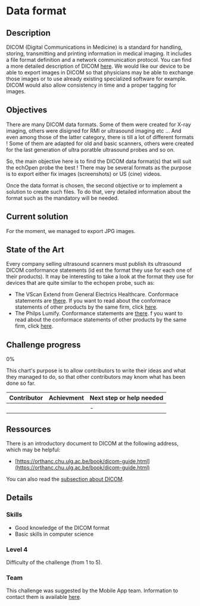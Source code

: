 # Data format

## Description
DICOM (Digital Communications in Medicine) is a standard for handling, storing, transmitting and printing information in medical imaging. It includes a file format definition and 
a network communication protocol. You can find a more detailed description of DICOM [here](./echopen_prototyping/challenges/data_format/). We would like our device to be able to export images in DICOM so that physicians may be able to exchange those 
images or to use already existing specialized software for example. DICOM would also allow consistency in time and a proper tagging for 
images. 
 
 ## Objectives
 There are many DICOM data formats. Some of them were created for X-ray imaging, others were disigned for RMI or ultrasound imaging etc ... And even among those of the latter category, there is till a lot of different formats ! Some of them are adapted for old and basic scanners, others were created for the last generation of ultra poratble ultrasound probes and so on. 
 
So, the main objective here is to find the DICOM data format(s) that will suit the echOpen probe the best ! There may be several formats as the purpose is to export either fix images (screenshots) or US (cine) videos. 

Once the data format is chosen, the second objective or to implement a solution to create such files. To do that, very detailed information about the format such as the mandatory will be needed.
 
 ## Current solution
 For the moment, we managed to export JPG images.
 
 
 ## State of the Art
Every company selling ultrasound scanners must publish its ultrasound DICOM conformance statements (id est the format they use for each one of their products). It may be interesting to take a look at the format they use for devices that are quite similar to the echopen probe, such as:
* The VScan Extend from General Electrics Healthcare. Conformace statements are [there](file:///C:/Users/Apolline/Downloads/GEHC-DICOM-Conformance_VScan-Extend-v1-0-3_DOC1821494_Rev3.pdf). If you want to read about the conformace statements of other products by the same firm, click [here](http://www3.gehealthcare.com/en/products/interoperability/dicom/ultrasound_dicom_conformance_statements).
* The Philps Lumify. Conformance statements are [there](http://incenter.medical.philips.com/doclib/enc/12720755/Lumify_2_0_DICOM_Conformance_Statement.pdf%3ffunc%3ddoc.Fetch%26nodeid%3d12720755). f you want to read about the conformace statements of other products by the same firm, click [here](http://www.usa.philips.com/healthcare/resources/support-documentation/dicom-ultrasound). 
 
 
 ## Challenge progress
0%

This chart's purpose is to allow contributors to write their ideas and what they managed to do, so that other contributors may knom what has been done so far.

| Contributor                  | Achievment                                | Next step or help needed        | 
| :---                         | :---                                      | :---                            | 
|                              |                                           | -                               |

 
 ## Ressources
There is an introductory document to DICOM at the following address, which may be helpful: 
* [https://orthanc.chu.ulg.ac.be/book/dicom-guide.html](https://orthanc.chu.ulg.ac.be/book/dicom-guide.html)

 You can also read the [subsection about DICOM](./echopen_prototyping/challenges/data_format/).
 
 
 ## Details 
 
 ### Skills
 * Good knowledge of the DICOM format
 * Basic skills in computer science
 
 
 ### Level 4
Difficulty of the challenge (from 1 to 5).

### Team
This challenge was suggested by the Mobile App team. Information to contact them is available [here](./howto/teams.md).
